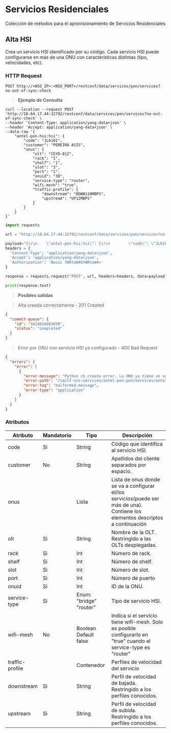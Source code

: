 # Servicios Residenciales

Colección de métodos para el aprovisionamiento de Servicios Residenciales


## Alta HSI

Crea un servicio HSI identificado por su código. 
Cada servicio HSI puede configurarse en más de una ONU con características distintas (tipo, velocidades, etc). 

### **HTTP Request**

`POST http://<NSO_IP>:<NSO_PORT>/restconf/data/services/pon/services?no-out-of-sync-check`

> **Ejemplo de Consulta**

```shell
curl --location --request POST 'http://10.64.17.44:32792/restconf/data/services/pon/services?no-out-of-sync-check' \
--header 'Content-Type: application/yang-data+json' \
--header 'Accept: application/yang-data+json' \
--data-raw '{
    "antel-pon-hsi:hsi": {
        "code": "JL6101",
        "customer": "PEREIRA ASIS",
        "onus": {
            "olt": "CEYD-01Z",
            "rack": "1",
            "shelf": "1",
            "slot": "3",
            "port": "1",
            "onuid": "30",
            "service-type": "router",
            "wifi-mesh": "true",
            "traffic-profile": {
                "downstream": "DOWN120MBPS",
                "upstream": "UP12MBPS"
            }
        }
    }
}'
```

```python
import requests

url = "http://10.64.17.44:32792/restconf/data/services/pon/services?no-out-of-sync-check"

payload="{\r\n    \"antel-pon-hsi:hsi\": {\r\n        \"code\": \"JL6101\",\r\n        \"customer\": \"PEREIRA ASIS\",\r\n        \"onus\": {\r\n            \"olt\": \"CEYD-01Z\",\r\n            \"rack\": \"1\",\r\n            \"shelf\": \"1\",\r\n            \"slot\": \"3\",\r\n            \"port\": \"1\",\r\n            \"onuid\": \"30\",\r\n            \"service-type\": \"bridge\",\r\n            \"wifi-mesh\": \"true\",\r\n            \"traffic-profile\": {\r\n                \"downstream\": \"DOWN100MBPS\",\r\n                \"upstream\": \"UPFXS\"\r\n            }\r\n        }\r\n    }\r\n}"
headers = {
  'Content-Type': 'application/yang-data+json',
  'Accept': 'application/yang-data+json',
  'Authorization': 'Basic YWRtaW46YWRtaW4='
}

response = requests.request("POST", url, headers=headers, data=payload)

print(response.text)
```

> **Posibles salidas**

> Alta creada correctamente - 201 Created

```json
{
  "commit-queue": {
    "id": "1614016683699",
    "status": "completed"
  }
}
```


> Error por ONU con servicio HSI ya configurado - 400 Bad Request

```json
{
  "errors": {
    "error": [
      {
        "error-message": "Python cb_create error. La ONU ya tiene un servicio HSI configurado",
        "error-path": "/tailf-ncs:services/antel-pon:pon/services/antel-pon-hsi:hsi=JL6101",
        "error-tag": "malformed-message",
        "error-type": "application"
      }
    ]
  }
}
```

### **Atributos**

| Atributo        | Mandatorio | Tipo                          | Descripción                                                                                                                     |
|-----------------|------------|-------------------------------|---------------------------------------------------------------------------------------------------------------------------------|
| code            | Si         | String                        | Código que identifica al servicio HSI.                                                                                          |
| customer        | No         | String                        | Apellidos del cliente separados por espacio.                                                                                    |
| onus            |            | Lista                         | Lista de onus donde se va a configurar el/los servicios(puede ser más de una). Contiene los elementos descriptos a continuación |
| olt             | Si         | String                        | Nombre de la OLT. Restringido a las OLTs desplegadas.                                                                           |
| rack            | Si         | Int                           | Número de rack.                                                                                                                 |
| shelf           | Si         | Int                           | Número de shelf.                                                                                                                |
| slot            | Si         | Int                           | Número de slot.                                                                                                                 |
| port            | Si         | Int                           | Número de puerto                                                                                                                |
| onuid           | Si         | Int                           | ID de la ONU.                                                                                                                   |
| service-type    | Si         | Enum: "bridge"       "router" | Tipo de servicio HSI.                                                                                                           |
| wifi-mesh       | No         | Boolean Default false         | Indica si el servicio tiene wifi-mesh. Solo es posible configurarlo en "true" cuando el service-type es "router"                |
| traffic-profile |            | Contenedor                    | Perfiles de velocidad del servicio                                                                                              |
| downstream      | Si         | String                        | Perfil de velocidad de bajada. Restringido a los perfiles conocidos.                                                            |
| upstream        | Si         | String                        | Perfil de velocidad de subida. Restringido a los perfiles conocidos.                                                            |


